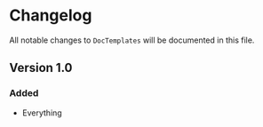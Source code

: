 # Changelog

All notable changes to `DocTemplates` will be documented in this file.

## Version 1.0

### Added
- Everything
